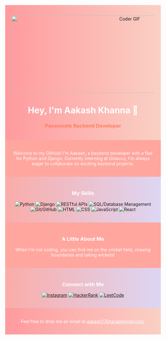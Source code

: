<!-- Header with Gradient Background -->
<div style="background: linear-gradient(to right, #ff9a9e, #fad0c4); padding: 20px;">
  <p align="center">
    <img src="https://cdn.dribbble.com/users/730703/screenshots/6581243/avento.gif" alt="Coder GIF" width="750" height="250">
  </p>
  <h1 align="center" style="color: #FFFFFF;">Hey, I'm Aakash Khanna 👋</h1>
  <h3 align="center" style="color: #FF7E5F;">Passionate Backend Developer</h3>
</div>

<!-- Introduction with Background -->
<div style="background-color: #FFA69E; padding: 20px;">
  <p align="center" style="color: #FFFFFF;">Welcome to my GitHub! I'm Aakash, a backend developer with a flair for Python and Django. Currently interning at Uniacco, I'm always eager to collaborate on exciting backend projects.</p>
</div>

<!-- Skills with Gradient Background -->
<div style="background: linear-gradient(to right, #faaca8, #ddd6f3); padding: 20px;">
  <h3 align="center" style="color: #FFFFFF;">My Skills</h3>
  <p align="center">
    <img src="https://img.shields.io/badge/-Python-3776AB?style=flat-square&logo=Python&logoColor=white" alt="Python">
    <img src="https://img.shields.io/badge/-Django-092E20?style=flat-square&logo=Django&logoColor=white" alt="Django">
    <img src="https://img.shields.io/badge/-RESTful%20APIs-61DAFB?style=flat-square&logo=API-Platform&logoColor=white" alt="RESTful APIs">
    <img src="https://img.shields.io/badge/-SQL-4479A1?style=flat-square&logo=MySQL&logoColor=white" alt="SQL/Database Management">
    <img src="https://img.shields.io/badge/-Git/GitHub-181717?style=flat-square&logo=GitHub&logoColor=white" alt="Git/GitHub">
    <img src="https://img.shields.io/badge/-HTML-E34F26?style=flat-square&logo=HTML5&logoColor=white" alt="HTML">
    <img src="https://img.shields.io/badge/-CSS-1572B6?style=flat-square&logo=CSS3&logoColor=white" alt="CSS">
    <img src="https://img.shields.io/badge/-JavaScript-F7DF1E?style=flat-square&logo=JavaScript&logoColor=black" alt="JavaScript">
    <img src="https://img.shields.io/badge/-React-61DAFB?style=flat-square&logo=React&logoColor=white" alt="React">
  </p>
</div>

<!-- About Me with Background -->
<div style="background-color: #FFA69E; padding: 20px;">
  <h3 align="center" style="color: #FFFFFF;">A Little About Me</h3>
  <p align="center" style="color: #FFFFFF;">When I'm not coding, you can find me on the cricket field, chasing boundaries and taking wickets!</p>
</div>

<!-- Connect with Me with Gradient Background -->
<div style="background: linear-gradient(to right, #faaca8, #ddd6f3); padding: 20px;">
  <h3 align="center" style="color: #FFFFFF;">Connect with Me</h3>
  <p align="center">
    <a href="https://instagram.com/aakashk._" target="_blank"><img src="https://img.shields.io/badge/-Instagram-E4405F?style=flat-square&logo=Instagram&logoColor=white" alt="Instagram"></a>
    <a href="https://www.hackerrank.com/aakash27khana" target="_blank"><img src="https://img.shields.io/badge/-HackerRank-2EC866?style=flat-square&logo=HackerRank&logoColor=white" alt="HackerRank"></a>
    <a href="https://www.leetcode.com/aakash27khana" target="_blank"><img src="https://img.shields.io/badge/-LeetCode-FFA116?style=flat-square&logo=LeetCode&logoColor=black" alt="LeetCode"></a>
  </p>
</div>

<!-- Footer with Gradient Background -->
<div style="background: linear-gradient(to right, #ff9a9e, #fad0c4); padding: 20px;">
  <p align="center" style="color: #FFFFFF;">Feel free to drop me an email at <a href="mailto:aakash27khana@gmail.com" style="color: #FFFFFF;">aakash27khana@gmail.com</a>.</p>
</div>
